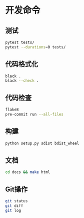 # 开发命令

## 测试
```bash
pytest tests/
pytest --durations=0 tests/
```

## 代码格式化
```bash
black .
black --check .
```

## 代码检查
```bash
flake8
pre-commit run --all-files
```

## 构建
```bash
python setup.py sdist bdist_wheel
```

## 文档
```bash
cd docs && make html
```

## Git操作
```bash
git status
git diff
git log
```